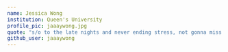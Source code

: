 ```yaml
---
name: Jessica Wong
institution: Queen's University
profile_pic: jaaaywong.jpg
quote: "s/o to the late nights and never ending stress, not gonna miss ya eng"
github_user: jaaaywong
---
```

